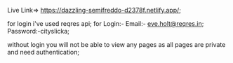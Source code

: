 
 Live Link=> https://dazzling-semifreddo-d2378f.netlify.app/;
 
 for login i've used reqres api;
 for Login:- Email:- eve.holt@reqres.in;
             Password:-cityslicka;
             
             
without login you will not be able to view any pages as all pages are private and need authentication;
